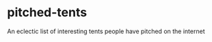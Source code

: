pitched-tents
=============

An eclectic list of interesting tents people have pitched on the internet
